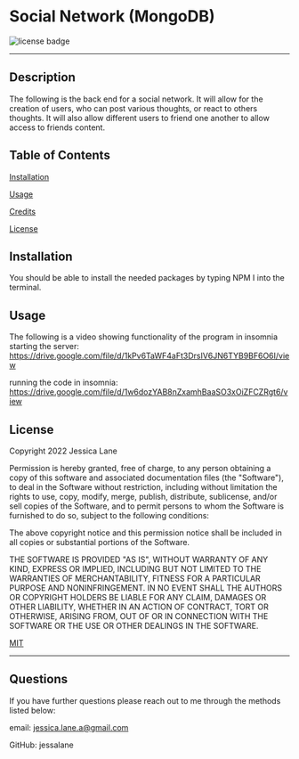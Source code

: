 
  # Social Network (MongoDB)

  ![license badge](https://img.shields.io/badge/License-MIT-blue.svg)

  -------


  ## Description
  The following is the back end for a social network. It will allow for the creation of users, who can post various thoughts, or react to others thoughts. It will also allow different users to friend one another to allow access to friends content.

  ## Table of Contents
  [Installation](#installation)

  [Usage](#usage)

  [Credits](#credits)

  [License](#license)

  ## Installation
  You should be able to install the needed packages by typing NPM I into the terminal.

  ## Usage
  The following is a video showing functionality of the program in insomnia
starting the server:
https://drive.google.com/file/d/1kPv6TaWF4aFt3DrsIV6JN6TYB9BF6O6I/view

running the code in insomnia:
https://drive.google.com/file/d/1w6dozYAB8nZxamhBaaSO3xOiZFCZRgt6/view
  
  ## License
  
Copyright 2022 Jessica Lane

Permission is hereby granted, free of charge, to any person obtaining a copy of this software and associated documentation files (the "Software"), to deal in the Software without restriction, including without limitation the rights to use, copy, modify, merge, publish, distribute, sublicense, and/or sell copies of the Software, and to permit persons to whom the Software is furnished to do so, subject to the following conditions:

The above copyright notice and this permission notice shall be included in all copies or substantial portions of the Software.

THE SOFTWARE IS PROVIDED "AS IS", WITHOUT WARRANTY OF ANY KIND, EXPRESS OR IMPLIED, INCLUDING BUT NOT LIMITED TO THE WARRANTIES OF MERCHANTABILITY, FITNESS FOR A PARTICULAR PURPOSE AND NONINFRINGEMENT. IN NO EVENT SHALL THE AUTHORS OR COPYRIGHT HOLDERS BE LIABLE FOR ANY CLAIM, DAMAGES OR OTHER LIABILITY, WHETHER IN AN ACTION OF CONTRACT, TORT OR OTHERWISE, ARISING FROM, OUT OF OR IN CONNECTION WITH THE SOFTWARE OR THE USE OR OTHER DEALINGS IN THE SOFTWARE.
      

  [MIT](https://opensource.org/licenses/MIT)

  ---

  ## Questions
  If you have further questions please reach out to me through the methods listed below:

  email: jessica.lane.a@gmail.com

  GitHub: jessalane
  
